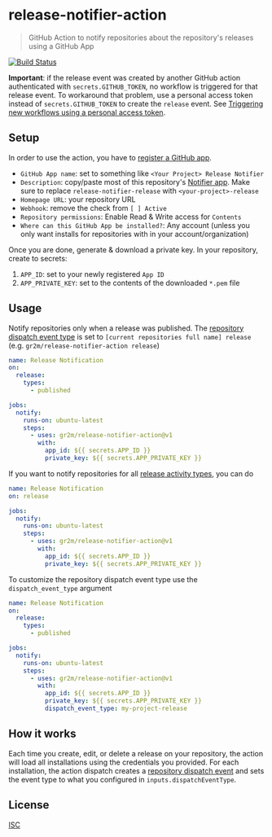 # release-notifier-action

> GitHub Action to notify repositories about the repository's releases using a GitHub App

[![Build Status](https://github.com/gr2m/release-notifier-action/workflows/Test/badge.svg)](https://github.com/gr2m/release-notifier-action/actions)

**Important**: if the release event was created by another GitHub action authenticated with `secrets.GITHUB_TOKEN`, no workflow is triggered for that release event. To workaround that problem, use a personal access token instead of `secrets.GITHUB_TOKEN` to create the `release` event. See [Triggering new workflows using a personal access token](https://docs.github.com/en/free-pro-team@latest/actions/reference/events-that-trigger-workflows#triggering-new-workflows-using-a-personal-access-token).

## Setup

In order to use the action, you have to [register a GitHub app](https://github.com/settings/apps/new).

- `GitHub App name`: set to something like `<Your Project> Release Notifier`
- `Description`: copy/paste most of this repository's [Notifier app](https://github.com/apps/release-notifier-release-notifier). Make sure to replace `release-notifier-release` with `<your-project>-release`
- `Homepage URL`: your repository URL
- `Webhook`: remove the check from `[ ] Active`
- `Repository permissions`: Enable Read & Write access for `Contents`
- `Where can this GitHub App be installed?`: Any account (unless you only want installs for repositories with in your account/organization)

Once you are done, generate & download a private key. In your repository, create to secrets:

1. `APP_ID`: set to your newly registered `App ID`
2. `APP_PRIVATE_KEY`: set to the contents of the downloaded `*.pem` file

## Usage

Notify repositories only when a release was published. The [repository dispatch event type](https://docs.github.com/en/free-pro-team@latest/rest/reference/repos#create-a-repository-dispatch-event) is set to `[current repositories full name] release` (e.g. `gr2m/release-notifier-action release`)

```yml
name: Release Notification
on:
  release:
    types:
      - published

jobs:
  notify:
    runs-on: ubuntu-latest
    steps:
      - uses: gr2m/release-notifier-action@v1
        with:
          app_id: ${{ secrets.APP_ID }}
          private_key: ${{ secrets.APP_PRIVATE_KEY }}
```

If you want to notify repositories for all [release activity types](https://docs.github.com/en/free-pro-team@latest/actions/reference/events-that-trigger-workflows#release), you can do

```yml
name: Release Notification
on: release

jobs:
  notify:
    runs-on: ubuntu-latest
    steps:
      - uses: gr2m/release-notifier-action@v1
        with:
          app_id: ${{ secrets.APP_ID }}
          private_key: ${{ secrets.APP_PRIVATE_KEY }}
```

To customize the repository dispatch event type use the `dispatch_event_type` argument

```yml
name: Release Notification
on:
  release:
    types:
      - published

jobs:
  notify:
    runs-on: ubuntu-latest
    steps:
      - uses: gr2m/release-notifier-action@v1
        with:
          app_id: ${{ secrets.APP_ID }}
          private_key: ${{ secrets.APP_PRIVATE_KEY }}
          dispatch_event_type: my-project-release
```

## How it works

Each time you create, edit, or delete a release on your repository, the action will load all installations using the credentials you provided. For each installation, the action dispatch creates a [repository dispatch event](https://docs.github.com/en/free-pro-team@latest/rest/reference/repos#create-a-repository-dispatch-event) and sets the event type to what you configured in `inputs.dispatchEventType`.

## License

[ISC](LICENSE)
